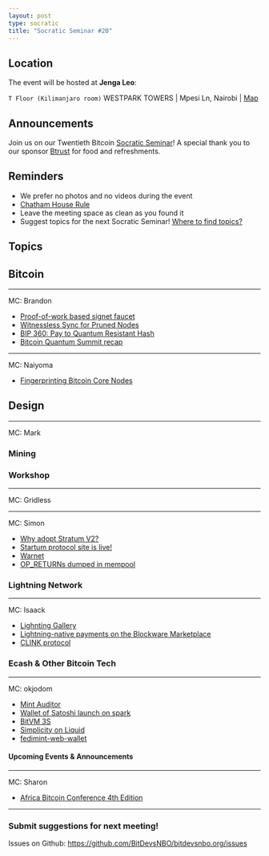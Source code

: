 ```yaml
---
layout: post
type: socratic
title: "Socratic Seminar #20"
---
```


## Location

The event will be hosted at **Jenga Leo**:

`T Floor (Kilimanjaro room)` WESTPARK TOWERS | Mpesi Ln, Nairobi | [Map](https://maps.app.goo.gl/jA86RuyuBKcE4eA47)

## Announcements

Join us on our Twentieth Bitcoin [Socratic Seminar](/about)! A special thank you to our
sponsor [Btrust](http://btrust.tech/) for food and refreshments.

## Reminders

- We prefer no photos and no videos during the event
- [Chatham House Rule](https://www.chathamhouse.org/about-us/chatham-house-rule)
- Leave the meeting space as clean as you found it
- Suggest topics for the next Socratic Seminar! [Where to find topics?](/about/find-topics)

## Topics

## Bitcoin

---

MC: Brandon

- [Proof-of-work based signet faucet](https://delvingbitcoin.org/t/proof-of-work-based-signet-faucet/937)
- [Witnessless Sync for Pruned Nodes](https://delvingbitcoin.org/t/witnessless-sync-for-pruned-nodes/1742)
- [BIP 360: Pay to Quantum Resistant Hash](https://bip360.org)
- [Bitcoin Quantum Summit recap](https://x.com/rot13maxi/status/1946735932394160490)

---

MC: Naiyoma

- [Fingerprinting Bitcoin Core Nodes](https://x.com/bitcoinoptech/status/1940131065353453824?t=LE4nMLFv0hmsk0Lj0dGkgw&s=19)

## Design

---

MC: Mark

### Mining

### Workshop

---

MC: Gridless

---

MC: Simon

- [Why adopt Stratum V2?](https://x.com/StratumV2/status/1945844850156314903?t=jTIRkrdN-2W6H1um6rx62g&s=19)
- [Startum protocol site is live!](https://x.com/StratumV2/status/1940789828175777911)
- [Warnet](https://github.com/bitcoin-dev-project/warnet)
- [OP_RETURNs dumped in mempool](https://x.com/mononautical/status/1943202581758595480?t=bndRbfYeG-QHlf9y1l43lw&s=19)

### Lightning Network

---

MC: Isaack

- [Lighnting Gallery](https://okjodom.github.io/lngal/)
- [Lightning-native payments on the Blockware Marketplace](https://x.com/voltage_cloud/status/1937863065430614084?t=hQz4nfQdu-v9q6Mscs_r6g&s=19)
- [CLINK protocol](https://clinkme.dev/)

### Ecash & Other Bitcoin Tech

---

MC: okjodom

- [Mint Auditor](https://audit.8333.space/)
- [Wallet of Satoshi launch on spark](https://x.com/spark/status/1940168641301119094?t=1I9IIj8GJj8yH4JzTQaDPg&s=19)
- [BitVM 3S](https://x.com/robin_linus/status/1945468445119713321)
- [Simplicity on Liquid](https://x.com/Snyke/status/1948050547820609645)
- [fedimint-web-wallet](https://github.com/Harshdev098/fedimint-web-wallet)

#### Upcoming Events & Announcements

---

MC: Sharon

- [Africa Bitcoin Conference 4th Edition](https://x.com/AfroBitcoinOrg/status/1899747297958740126)

---

### Submit suggestions for next meeting!

Issues on Github: https://github.com/BitDevsNBO/bitdevsnbo.org/issues
